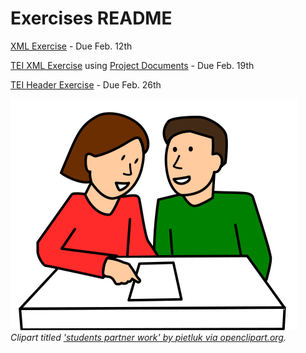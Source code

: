 # Exercises README
  
[XML Exercise](https://github.com/RJP43/LiliElbe_EngagedLearners/blob/master/Exercises/XML_exercise.md) - Due Feb. 12th   
    
[TEI XML Exercise](https://github.com/RJP43/LiliElbe_EngagedLearners/blob/master/Exercises/TEIxml_exercise.md) using [Project Documents](https://github.com/RJP43/LiliElbe_EngagedLearners/tree/master/ProjectDocs) - Due Feb. 19th  
    
[TEI Header Exercise](https://github.com/RJP43/LiliElbe_EngagedLearners/blob/master/Exercises/TEIheader_exercise.md) - Due Feb. 26th
  
![clipart showing 2 collaborating students](https://github.com/RJP43/LiliElbe_EngagedLearners/blob/master/WIKIandREADMEmaterials/students_partner_work.svg "clipart titled 'students partner work' by pietluk via openclipart.org")  
_Clipart titled ['students partner work' by pietluk via openclipart.org](https://openclipart.org/detail/227549/students-partner-work)._  
 
